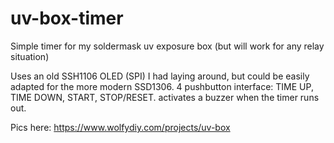 # uv-box-timer
Simple timer for my soldermask uv exposure box (but will work for any relay situation)

Uses an old SSH1106 OLED (SPI) I had laying around, but could be easily adapted for the more modern SSD1306.
4 pushbutton interface: TIME UP, TIME DOWN, START, STOP/RESET. activates a buzzer when the timer runs out.

Pics here: https://www.wolfydiy.com/projects/uv-box

